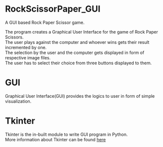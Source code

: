 # RockScissorPaper_GUI
A GUI based Rock Paper Scissor game.<br />

The program creates a Graphical User Interface for the game of Rock Paper Scissors.<br />
The user plays against the computer and whoever wins gets their result incremented by one.<br />
The selection by the user and the computer gets displayed in form of respective image files. <br />
The user has to select their choice from three buttons displayed to them. <br />

# GUI

Graphical User Interface(GUI) provides the logics to user in form of simple visualization.<br />

# Tkinter

Tkinter is the in-built module to write GUI program in Python. <br />
More information about Tkinter can be found [here](https://docs.python.org/3/library/tkinter.html#tkinter-modules)
